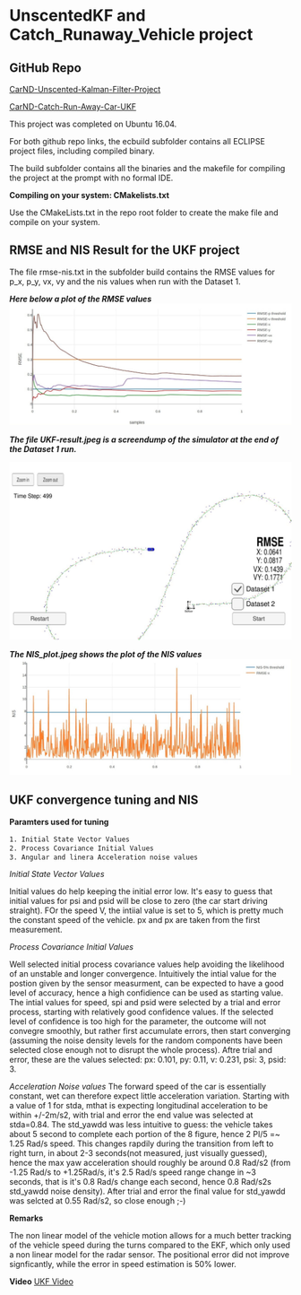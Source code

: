 # UnscentedKF and Catch_Runaway_Vehicle project
## GitHub Repo
[CarND-Unscented-Kalman-Filter-Project](https://github.com/QuantumCoherence/CarND-Unscented-Kalman-Filter-Project)

[CarND-Catch-Run-Away-Car-UKF](https://github.com/QuantumCoherence/CarND-Catch-Run-Away-Car-UKF)

This project was completed on Ubuntu 16.04.

For both github repo links, the ecbuild subfolder contains all ECLIPSE project files, including compiled binary.

The build subfolder contains all the binaries and the makefile for compiling the project at the prompt with no formal IDE. 

**Compiling on your system: CMakelists.txt**

Use the CMakeLists.txt in the repo root folder to create the make file and compile on your system.

## RMSE and NIS Result for the UKF project
The file rmse-nis.txt in the subfolder build contains the RMSE values for p_x, p_y, vx, vy and the nis values when run with the Dataset 1.

***Here below a plot of the RMSE values***
![RMSE Plot](https://github.com/QuantumCoherence/CarND-Unscented-Kalman-Filter-Project/blob/master/RMSE_plot.jpeg?raw=true)

***The file UKF-result.jpeg is a screendump of the simulator at the end of the Dataset 1 run.***

![Simulator Screen Dump](https://github.com/QuantumCoherence/CarND-Unscented-Kalman-Filter-Project/blob/master/UKF-result.jpeg?raw=true)


***The NIS_plot.jpeg shows the plot of the NIS values***
![NIS plot](https://github.com/QuantumCoherence/CarND-Unscented-Kalman-Filter-Project/blob/master/NIS_plot.jpeg?raw=true)


## UKF convergence tuning and NIS

**Paramters used for tuning**

	1. Initial State Vector Values
    2. Process Covariance Initial Values 
    3. Angular and linera Acceleration noise values

*Initial State Vector Values*

Initial values do help keeping the initial error low. It's easy to guess that initial values for psi and psid will be close to zero (the car start driving straight). FOr the speed V, the intiial value is set to 5, which is pretty much the constant speed of the vehicle. px and px are taken from the first measurement.

*Process Covariance Initial Values*

Well selected initial process covariance values help avoiding the likelihood of an unstable and longer convergence. Intuitively the intial value for the postion given by the sensor measurment, can be expected to have a good level of accuracy, hence a high confidience can be used as starting value. The intial values for speed, spi and psid were selected by a trial and error process, starting with relatively good confidence values. If the selected level of confidence is too high for the parameter, the outcome will not convegre smoothly, but rather first accumulate errors, then start converging (assuming the noise density levels for the random components have been selected close enough not to disrupt the whole process). Aftre trial and error, these are the values selected: px: 0.101, py: 0.11, v: 0.231, psi: 3, psid: 3.


*Acceleration Noise values*
The forward speed of the car is essentially constant, wet can therefore expect little acceleration variation. Starting with a value of 1 for stda, mthat is expecting longitudinal acceleration to be within +/-2m/s2, with trial and error the end value was selected at stda=0.84.
The std_yawdd was less intuitive to guess: the vehicle takes about 5 second to complete each portion of the 8 figure, hence 2 PI/5 =~ 1.25 Rad/s speed. This changes rapdily during the transition from left to right turn, in about 2-3 seconds(not measured, just visually guessed), hence the max yaw acceleration should roughly be around 0.8 Rad/s2 (from -1.25 Rad/s to +1.25Rad/s, it's 2.5 Rad/s speed range change in ~3 seconds, that is it's 0.8 Rad/s change each second, hence 0.8 Rad/s2s std_yawdd noise density). After trial and error the final value for std_yawdd was selcted at 0.55 Rad/s2, so close enough ;-)


**Remarks**

The non linear model of the vehicle motion allows for a much better tracking of the vehicle speed during the turns compared to the EKF, which only used a non linear model for the radar sensor. The positional error did not improve signficantly, while the error in speed estimation is 50% lower.

**Video**
[UKF Video](https://github.com/QuantumCoherence/CarND-Unscented-Kalman-Filter-Project/blob/master/vokoscreen-2018-04-23_13-40-23.mkv)

